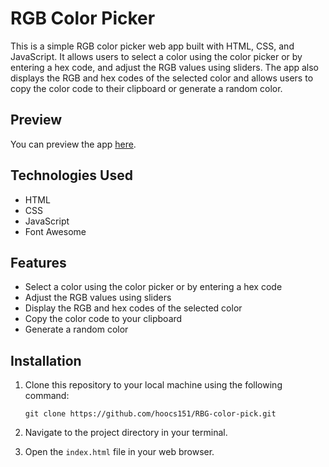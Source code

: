 # RGB Color Picker

This is a simple RGB color picker web app built with HTML, CSS, and JavaScript. It allows users to select a color using the color picker or by entering a hex code, and adjust the RGB values using sliders. The app also displays the RGB and hex codes of the selected color and allows users to copy the color code to their clipboard or generate a random color.

## Preview

You can preview the app [here](https://hoocs151.github.io/RBG-color-pick/).

## Technologies Used

- HTML
- CSS
- JavaScript
- Font Awesome

## Features

- Select a color using the color picker or by entering a hex code
- Adjust the RGB values using sliders
- Display the RGB and hex codes of the selected color
- Copy the color code to your clipboard
- Generate a random color

## Installation

1. Clone this repository to your local machine using the following command:

   ```
   git clone https://github.com/hoocs151/RBG-color-pick.git
   ```

2. Navigate to the project directory in your terminal.

3. Open the `index.html` file in your web browser.

